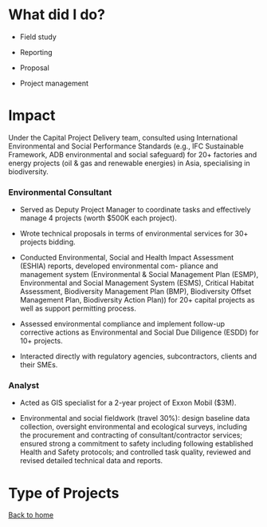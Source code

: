 
# What did I do?

- Field study 

- Reporting

- Proposal

- Project management


# Impact

Under the Capital Project Delivery team, consulted using International Environmental and Social Performance Standards (e.g., IFC Sustainable Framework, ADB environmental and social safeguard) for 20+ factories and energy projects (oil & gas and renewable energies) in Asia, specialising in biodiversity.

### Environmental Consultant

- Served as Deputy Project Manager to coordinate tasks and effectively manage 4 projects (worth $500K each project).

- Wrote technical proposals in terms of environmental services for 30+ projects bidding.

- Conducted Environmental, Social and Health Impact Assessment (ESHIA) reports, developed environmental com-
pliance and management system (Environmental & Social Management Plan (ESMP), Environmental and Social Management System (ESMS), Critical Habitat Assessment, Biodiversity Management Plan (BMP), Biodiversity Offset Management Plan, Biodiversity Action Plan)) for 20+ capital projects as well as support permitting process.

- Assessed environmental compliance and implement follow-up corrective actions as Environmental and Social Due Diligence (ESDD) for 10+ projects.

- Interacted directly with regulatory agencies, subcontractors, clients and their SMEs.

### Analyst

- Acted as GIS specialist for a 2-year project of Exxon Mobil ($3M).

- Environmental and social fieldwork (travel 30%): design baseline data collection, oversight environmental and
ecological surveys, including the procurement and contracting of consultant/contractor services; ensured strong a commitment to safety including following established Health and Safety protocols; and controlled task quality, reviewed and revised detailed technical data and reports.

# Type of Projects

[Back to home](https://hoaninh-bb.github.io/Welcome-to-my-Portfolio/)

